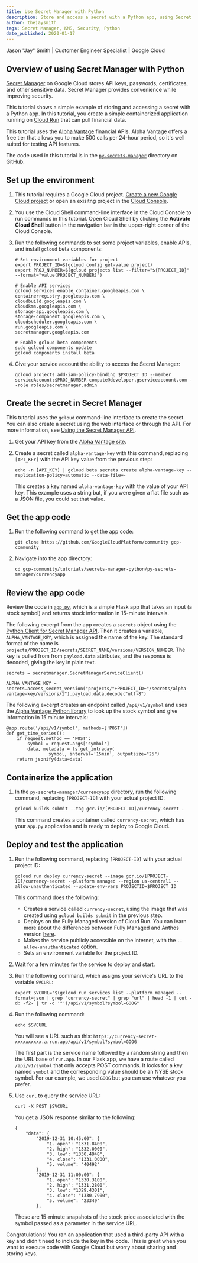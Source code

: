 ```yaml
---
title: Use Secret Manager with Python
description: Store and access a secret with a Python app, using Secret Manager.
author: thejaysmith
tags: Secret Manager, KMS, Security, Python
date_published: 2020-01-17
---
```


Jason "Jay" Smith | Customer Engineer Specialist | Google Cloud

## Overview of using Secret Manager with Python

[Secret Manager](https://cloud.google.com/secret-manager/docs/) on Google Cloud stores API keys, passwords, 
certificates, and other sensitive data. Secret Manager provides convenience while improving security.

This tutorial shows a simple example of storing and accessing a secret with a Python app. In this tutorial, you create a
simple containerized application running on [Cloud Run](https://cloud.google.com/run/) that can pull financial data.

This tutorial uses the [Alpha Vantage](https://www.alphavantage.co/) financial APIs. Alpha Vantage offers a free tier that 
allows you to make 500 calls per 24-hour period, so it's well suited for testing API features.

The code used in this tutorial is in the
[`py-secrets-manager`](https://github.com/GoogleCloudPlatform/community/tree/master/tutorials/secrets-manager-python/py-secrets-manager/currencyapp)
directory on GitHub.

## Set up the environment

1.  This tutorial requires a Google Cloud project.
    [Create a new Google Cloud project](https://cloud.google.com/resource-manager/docs/creating-managing-projects)
    or open an exisitng project in the [Cloud Console](https://console.cloud.google.com/cloud-resource-manager).
    
1.  You use the Cloud Shell command-line interface in the Cloud Console to run commands in this tutorial. Open Cloud Shell
    by clicking the **Activate Cloud Shell** button in the navigation bar in the upper-right corner of the Cloud Console.

1.  Run the following commands to set some project variables, enable APIs, and install `gcloud` beta components:

        # Set environment variables for project
        export PROJECT_ID=$(gcloud config get-value project)
        export PROJ_NUMBER=$(gcloud projects list --filter="${PROJECT_ID}" --format="value(PROJECT_NUMBER)")
        
        # Enable API services
        gcloud services enable container.googleapis.com \
        containerregistry.googleapis.com \
        cloudbuild.googleapis.com \
        cloudkms.googleapis.com \
        storage-api.googleapis.com \
        storage-component.googleapis.com \
        cloudscheduler.googleapis.com \
        run.googleapis.com \
        secretmanager.googleapis.com
        
        # Enable gcloud beta components
        sudo gcloud components update
        gcloud components install beta

1.  Give your service account the ability to access the Secret Manager:

        gcloud projects add-iam-policy-binding $PROJECT_ID --member serviceAccount:$PROJ_NUMBER-compute@developer.gserviceaccount.com --role roles/secretmanager.admin

## Create the secret in Secret Manager

This tutorial uses the `gcloud` command-line interface to create the secret. You can also create a secret using the web
interface or through the API. For more information, see
[Using the Secret Manager API](https://cloud.google.com/secret-manager/docs/how-to-use-secret-manager-api).

1.  Get your API key from the [Alpha Vantage site](https://www.alphavantage.co/support/#api-key).
1.  Create a secret called `alpha-vantage-key` with this command, replacing `[API_KEY]` with the API key value from the
    previous step:

        echo -n [API_KEY] | gcloud beta secrets create alpha-vantage-key --replication-policy=automatic --data-file=-

    This creates a key named `alpha-vantage-key` with the value of your API key. This example uses a string but, if you were
    given a flat file such as a JSON file, you could set that value.

## Get the app code

1.  Run the following command to get the app code:

        git clone https://github.com/GoogleCloudPlatform/community gcp-community

1.  Navigate into the app directory:

        cd gcp-community/tutorials/secrets-manager-python/py-secrets-manager/currencyapp

## Review the app code

Review the code in
[`app.py`](https://github.com/GoogleCloudPlatform/community/tree/master/tutorials/secrets-manager-python/py-secrets-manager/currencyapp),
which is a simple Flask app that takes an input (a stock symbol) and returns stock information in 15-minute intervals.

The following excerpt from the app creates a `secrets` object using the
[Python Client for Secret Manager API](https://github.com/googleapis/python-secret-manager). Then it creates a variable, 
`ALPHA_VANTAGE_KEY`, which is assigned the name of the key. The standard format of the name is
`projects/PROJECT_ID/secrets/SECRET_NAME/versions/VERSION_NUMBER`. The key is pulled from from `payload.data` attributes, 
and the response is decoded, giving the key in plain text.

    secrets = secretmanager.SecretManagerServiceClient()

    ALPHA_VANTAGE_KEY = secrets.access_secret_version("projects/"+PROJECT_ID+"/secrets/alpha-vantage-key/versions/1").payload.data.decode("utf-8")

The following excerpt creates an endpoint called `/api/v1/symbol` and uses the
[Alpha Vantage Python library](https://github.com/RomelTorres/alpha_vantage) to look up the stock symbol and give
information in 15 minute intervals:

    @app.route('/api/v1/symbol', methods=['POST'])
    def get_time_series():
        if request.method == 'POST':
            symbol = request.args['symbol']
            data, metadata = ts.get_intraday(
                    symbol, interval='15min', outputsize="25")
        return jsonify(data=data)

## Containerize the application
 
1.  In the `py-secrets-manager/currencyapp` directory, run the following command, replacing `[PROJECT-ID]` with your
    actual project ID:

        gcloud builds submit --tag gcr.io/[PROJECT-ID]/currency-secret .

    This command creates a container called `currency-secret`, which has your `app.py` application and is ready to deploy
    to Google Cloud. 

## Deploy and test the application

1.  Run the following command, replacing `[PROJECT-ID]` with your actual project ID:

        gcloud run deploy currency-secret --image gcr.io/[PROJECT-ID]/currency-secret --platform managed --region us-central1 --allow-unauthenticated --update-env-vars PROJECTID=$PROJECT_ID

    This command does the following:

    - Creates a service called `currency-secret`, using the image that was created using `gcloud builds submit` in the 
      previous step.
    - Deploys on the Fully Managed version of Cloud Run. You can learn more about the differences between
      Fully Managed and Anthos version [here](https://cloud.google.com/run/choosing-a-platform).
    - Makes the service publicly accessible on the internet, with the `--allow-unauthenticated` option.
    - Sets an environment variable for the project ID. 

1.  Wait for a few minutes for the service to deploy and start.
1.  Run the following command, which assigns your service's URL to the variable `SVCURL`:

        export SVCURL="$(gcloud run services list --platform managed --format=json | grep "currency-secret" | grep "url" | head -1 | cut -d: -f2- | tr -d '"')/api/v1/symbol?symbol=GOOG"
    
1.  Run the following command:

        echo $SVCURL
 
    You will see a URL such as this:
    `https://currency-secret-xxxxxxxxxx.a.run.app/api/v1/symbol?symbol=GOOG`

    The first part is the service name followed by a random string and then the URL base of `run.app`. In our Flask app, we 
    have a route called `/api/v1/symbol` that only accepts POST commands. It looks for a key named `symbol` and the 
    corresponding value should be an NYSE stock symbol. For our example, we used `GOOG` but you can use whatever you prefer.

1.  Use `curl` to query the service URL:

        curl -X POST $SVCURL

    You get a JSON response similar to the following:

        {
            "data": {
                "2019-12-31 10:45:00": {
                    "1. open": "1331.8400",
                    "2. high": "1332.0000",
                    "3. low": "1330.4948",
                    "4. close": "1331.0000",
                    "5. volume": "40492"
                },
                "2019-12-31 11:00:00": {
                    "1. open": "1330.3100",
                    "2. high": "1331.2800",
                    "3. low": "1329.4301",
                    "4. close": "1330.7900",
                    "5. volume": "23349"
                },

    These are 15-minute snapshots of the stock price associated with the symbol passed as a parameter in the service URL.
    
Congratulations! You ran an application that used a third-party API with a key and didn't need to include the key in the 
code. This is great when you want to execute code with Google Cloud but worry about sharing and storing keys.
